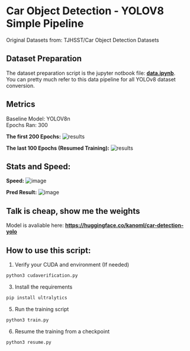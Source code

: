 # Car Object Detection - YOLOV8 Simple Pipeline

Original Datasets from: TJHSST/Car Object Detection Datasets

## Dataset Preparation

The dataset preparation script is the jupyter notbook file: <ins>**data.ipynb**</ins>.\
You can pretty much refer to this data pipeline for all YOLOv8 dataset conversion.

## Metrics
Baseline Model: YOLOV8n\
Epochs Ran: 300

**The first 200 Epochs:**
![results](https://github.com/csf233csf/car-detection-project/assets/56235101/5d854fe0-0bc8-4c82-ada6-db526cb4f661)

**The last 100 Epochs (Resumed Training):**
![results](https://github.com/csf233csf/car-detection-project/assets/56235101/bffa51c6-9440-423c-b688-146e17297808)

## Stats and Speed:
**Speed:**
![image](https://github.com/csf233csf/car-detection-project/assets/56235101/b1879dff-9947-4a72-8137-2b61f1d1e76e)

**Pred Result:**
![image](https://github.com/csf233csf/car-detection-project/assets/56235101/e1c93cd7-16ba-479d-8981-f9ccd964cd67)

## Talk is cheap, show me the weights

Model is avaliable here: **https://huggingface.co/kanoml/car-detection-yolo**

## How to use this script:

1. Verify your CUDA and environment (If needed)
```sh
python3 cudaverification.py
```

3. Install the requirements
```sh
pip install ultralytics
```

5. Run the training script
```sh
python3 train.py
```

6. Resume the training from a checkpoint
```sh
python3 resume.py
```



